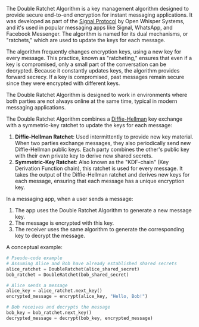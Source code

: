 The Double Ratchet Algorithm is a key management algorithm designed to provide secure end-to-end encryption for instant messaging applications. It was developed as part of the [Signal Protocol](../protocols/signal.md) by Open Whisper Systems, and it's used in popular messaging apps like Signal, WhatsApp, and Facebook Messenger. The algorithm is named for its dual mechanisms, or "ratchets," which are used to update the keys for each message.

The algorithm frequently changes encryption keys, using a new key for every message. This practice, known as "ratcheting," ensures that even if a key is compromised, only a small part of the conversation can be decrypted. Because it constantly updates keys, the algorithm provides forward secrecy. If a key is compromised, past messages remain secure since they were encrypted with different keys.

The Double Ratchet Algorithm is designed to work in environments where both parties are not always online at the same time, typical in modern messaging applications.

The Double Ratchet Algorithm combines a [Diffie-Hellman](../cryptography/dh.md) key exchange with a symmetric-key ratchet to update the keys for each message:

1. **Diffie-Hellman Ratchet**: Used intermittently to provide new key material. When two parties exchange messages, they also periodically send new Diffie-Hellman public keys. Each party combines the other's public key with their own private key to derive new shared secrets.
2. **Symmetric-Key Ratchet**: Also known as the "KDF-chain" (Key Derivation Function chain), this ratchet is used for every message. It takes the output of the Diffie-Hellman ratchet and derives new keys for each message, ensuring that each message has a unique encryption key.

In a messaging app, when a user sends a message:

1. The app uses the Double Ratchet Algorithm to generate a new message key.
2. The message is encrypted with this key.
3. The receiver uses the same algorithm to generate the corresponding key to decrypt the message.

A conceptual example:

```python
# Pseudo-code example
# Assuming Alice and Bob have already established shared secrets
alice_ratchet = DoubleRatchet(alice_shared_secret)
bob_ratchet = DoubleRatchet(bob_shared_secret)

# Alice sends a message
alice_key = alice_ratchet.next_key()
encrypted_message = encrypt(alice_key, "Hello, Bob!")

# Bob receives and decrypts the message
bob_key = bob_ratchet.next_key()
decrypted_message = decrypt(bob_key, encrypted_message)
```

